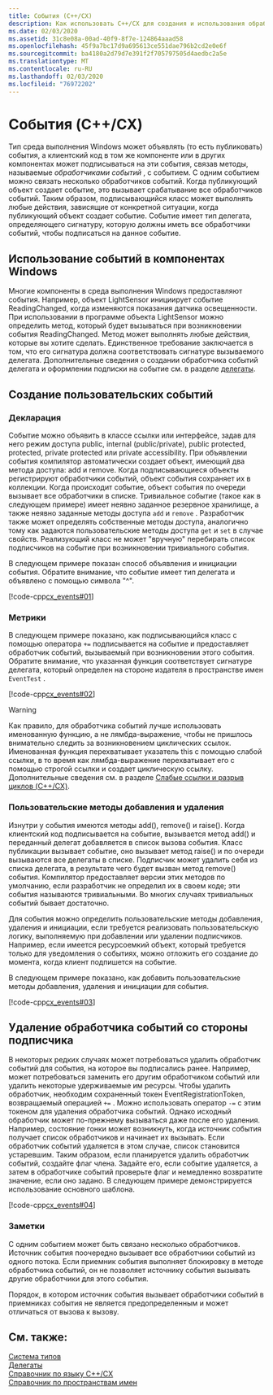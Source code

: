```yaml
---
title: События (C++/CX)
description: Как использовать C++/CX для создания и использования обработчиков событий в среда выполнения Windows.
ms.date: 02/03/2020
ms.assetid: 31c8e08a-00ad-40f9-8f7e-124864aaad58
ms.openlocfilehash: 45f9a7bc17d9a695613ce551dae796b2cd2e0e6f
ms.sourcegitcommit: ba4180a2d79d7e391f2f705797505d4aedbc2a5e
ms.translationtype: MT
ms.contentlocale: ru-RU
ms.lasthandoff: 02/03/2020
ms.locfileid: "76972202"
---
```

# <a name="events-ccx"></a>События (C++/CX)

Тип среда выполнения Windows может объявлять (то есть публиковать) события, а клиентский код в том же компоненте или в других компонентах может подписываться на эти события, связав методы, называемые *обработчиками событий* , с событием. С одним событием можно связать несколько обработчиков событий. Когда публикующий объект создает событие, это вызывает срабатывание все обработчиков событий. Таким образом, подписывающийся класс может выполнять любые действия, зависящие от конкретной ситуации, когда публикующий объект создает событие. Событие имеет тип делегата, определяющего сигнатуру, которую должны иметь все обработчики событий, чтобы подписаться на данное событие.

## <a name="consuming-events-in-windows-components"></a>Использование событий в компонентах Windows

Многие компоненты в среда выполнения Windows предоставляют события. Например, объект LightSensor инициирует событие ReadingChanged, когда изменяются показания датчика освещенности. При использовании в программе объекта LightSensor можно определить метод, который будет вызываться при возникновении события ReadingChanged. Метод может выполнять любые действия, которые вы хотите сделать. Единственное требование заключается в том, что его сигнатура должна соответствовать сигнатуре вызываемого делегата. Дополнительные сведения о создании обработчика событий делегата и оформлении подписки на событие см. в разделе [делегаты](../cppcx/delegates-c-cx.md).

## <a name="creating-custom-events"></a>Создание пользовательских событий

### <a name="declaration"></a>Декларация

Событие можно объявить в классе ссылки или интерфейсе, задав для него режим доступа public, internal (public/private), public protected, protected, private protected или private accessibility. При объявлении события компилятор автоматически создает объект, имеющий два метода доступа: add и remove. Когда подписывающиеся объекты регистрируют обработчики событий, объект события сохраняет их в коллекции. Когда происходит событие, объект события по очереди вызывает все обработчики в списке. Тривиальное событие (такое как в следующем примере) имеет неявно заданное резервное хранилище, а также неявно заданные методы доступа `add` и `remove` . Разработчик также может определять собственные методы доступа, аналогично тому как задаются пользовательские методы доступа `get` и `set` в случае свойств.  Реализующий класс не может "вручную" перебирать список подписчиков на событие при возникновении тривиального события.

В следующем примере показан способ объявления и инициации события. Обратите внимание, что событие имеет тип делегата и объявлено с помощью символа "^".

[!code-cpp[cx_events#01](../cppcx/codesnippet/CPP/cx_events/class1.h#01)]

### <a name="usage"></a>Метрики

В следующем примере показано, как подписывающийся класс с помощью оператора `+=` подписывается на событие и предоставляет обработчик событий, вызываемый при возникновении этого события. Обратите внимание, что указанная функция соответствует сигнатуре делегата, который определен на стороне издателя в пространстве имен `EventTest` .

[!code-cpp[cx_events#02](../cppcx/codesnippet/CPP/eventsupportinvs/eventclientclass.h#02)]

> [!WARNING]
> Как правило, для обработчика событий лучше использовать именованную функцию, а не лямбда-выражение, чтобы не пришлось внимательно следить за возникновением циклических ссылок. Именованная функция перехватывает указатель this с помощью слабой ссылки, в то время как лямбда-выражение перехватывает его с помощью строгой ссылки и создает циклическую ссылку. Дополнительные сведения см. в разделе [Слабые ссылки и разрыв циклов (C++/CX)](../cppcx/weak-references-and-breaking-cycles-c-cx.md).

### <a name="custom-add-and-remove-methods"></a>Пользовательские методы добавления и удаления

Изнутри у события имеются методы add(), remove() и raise(). Когда клиентский код подписывается на событие, вызывается метод add() и переданный делегат добавляется в список вызова события. Класс публикации вызывает событие, оно вызывает метод raise() и по очереди вызываются все делегаты в списке. Подписчик может удалить себя из списка делегата, в результате чего будет вызван метод remove() события. Компилятор предоставляет версии этих методов по умолчанию, если разработчик не определил их в своем коде; эти события называются тривиальными. Во многих случаях тривиальных событий бывает достаточно.

Для события можно определить пользовательские методы добавления, удаления и инициации, если требуется реализовать пользовательскую логику, выполняемую при добавлении или удалении подписчиков. Например, если имеется ресурсоемкий объект, который требуется только для уведомления о событиях, можно отложить его создание до момента, когда клиент подпишется на событие.

В следующем примере показано, как добавить пользовательские методы добавления, удаления и инициации для события.

[!code-cpp[cx_events#03](../cppcx/codesnippet/CPP/cx_events/class1.h#03)]

## <a name="removing-an-event-handler-from-the-subscriber-side"></a>Удаление обработчика событий со стороны подписчика

В некоторых редких случаях может потребоваться удалить обработчик событий для события, на которое вы подписались ранее. Например, может потребоваться заменить его другим обработчиком событий или удалить некоторые удерживаемые им ресурсы. Чтобы удалить обработчик, необходим сохраненный токен EventRegistrationToken, возвращаемый операцией `+=` . Можно использовать оператор `-=` с этим токеном для удаления обработчика событий.  Однако исходный обработчик может по-прежнему вызываться даже после его удаления. Например, состояние гонки может возникнуть, когда источник события получает список обработчиков и начинает их вызывать. Если обработчик событий удаляется в этом случае, список становится устаревшим. Таким образом, если планируется удалить обработчик событий, создайте флаг члена. Задайте его, если событие удаляется, а затем в обработчике событий проверьте флаг и немедленно возвратите значение, если оно задано. В следующем примере демонстрируется использование основного шаблона.

[!code-cpp[cx_events#04](../cppcx/codesnippet/CPP/eventsupportinvs/eventclientclass.h#04)]

### <a name="remarks"></a>Заметки

С одним событием может быть связано несколько обработчиков. Источник события поочередно вызывает все обработчики событий из одного потока. Если приемник события выполняет блокировку в методе обработчика событий, он не позволяет источнику события вызывать другие обработчики для этого события.

Порядок, в котором источник события вызывает обработчики событий в приемниках события не является предопределенным и может отличаться от вызова к вызову.

## <a name="see-also"></a>См. также:

[Система типов](../cppcx/type-system-c-cx.md)<br/>
[Делегаты](../cppcx/delegates-c-cx.md)<br/>
[Справочник по языку C++/CX](../cppcx/visual-c-language-reference-c-cx.md)<br/>
[Справочник по пространствам имен](../cppcx/namespaces-reference-c-cx.md)
